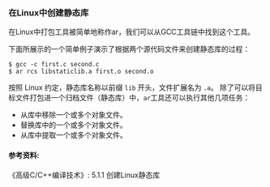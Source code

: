 ### 在Linux中创建静态库

在Linux中打包工具被简单地称作ar，我们可以从GCC工具链中找到这个工具。

下面所展示的一个简单例子演示了根据两个源代码文件来创建静态库的过程：

```shell
$ gcc -c first.c second.c
$ ar rcs libstaticlib.a first.o second.o 
```

按照 Linux 约定，静态库名称以前缀 `lib` 开头，文件扩展名为 `.a`。
除了可以将目标文件打包进一个归档文件（静态库）中，`ar`工具还可以执行其他几项任务：
- 从库中移除一个或多个对象文件。
- 替换库中的一个或多个对象文件。
- 从库中提取一个或多个对象文件。


#### 参考资料:
《高级C/C++编译技术》: 5.1.1 创建Linux静态库
